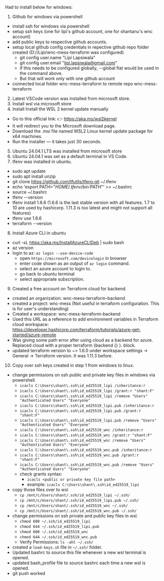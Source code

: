 

Had to install below for windows:

1. Github for windows via powershell
  - install ssh for windows via powershell
  - setup ssh keys (one for lipi's github account, one for shantanu's wnc account)
  - add public keys to respective github accounts.
  - setup local github config credentials in repective github repo folder created (D://Lipi/wnc-mess-terraform was configured)
    - git config user.name "Lipi Lapsiwala"
    - git config user.email "lipi.lapsiwala@gmail.com"
    - if this needs to be configured globally, --global flat would be used in the command above. 
    - But that will work only with one github account
  - connected local folder wnc-mess-terraform to remote repo wnc-mess-terraform
2. Latest VSCode version was installed from microsoft store.
3. Install wsl via microsoft store
4. Install Install the WSL 2 kernel update manually
  - Go to this official link: 👉 https://aka.ms/wsl2kernel
  - It will redirect you to the Microsoft download page.
  - Download the .msi file named WSL2 Linux kernel update package for x64 machines.
  - Run the installer — it takes just 30 seconds.
5. Ubuntu 24.04.1 LTS was installed from microsoft store
6. Ubuntu 24.04.1 was set as a default terminal in VS Code.
7. tfenv was installed in ubuntu.
  - sudo apt update
  - sudo apt install unzip
  - git clone https://github.com/tfutils/tfenv.git ~/.tfenv
  - echo 'export PATH="$HOME/.tfenv/bin:$PATH"' >> ~/.bashrc
  - source ~/.bashrc
  - tfenv --version
  - tfenv install 1.6.6 (1.6.6 is the last stable version with all features. 1.7 to 10 are used by hashicorp. 1.11.3 is too latest and might not support all features)
  - tfenv use 1.6.6
  - terraform --version
8. Install Azure CLI in ubuntu
  - curl -sL https://aka.ms/InstallAzureCLIDeb | sudo bash
  - az version
  - login to az: `az login --use-device-code`
    - open `https://microsoft.com/devicelogin` in browser
    - enter code shown as an output of `az login` command.
    - select an azure account to login to.
    - go back to ubuntu terminal
    - select appropriate subscription.
9. Created a free account on Terraform cloud for backend. 
  - created an organization: wnc-mess-terraform-backend
  - created a project: wnc-mess (Not useful in terraform configuration. This is for user's understanding)
  - Created a workspace: wnc-mess-terraform-backend
  - Used this URL as a reference to add environment variables in Terraform cloud workspace: https://developer.hashicorp.com/terraform/tutorials/azure-get-started/azure-remote
  - Was giving some path error after using cloud as a backend for azure. Replaced cloud with a proper terraform {backend {} }. block.
  - updated terraform version to ~> 1.6.0 under workspace settings -> General -> Terraform version. It was 1.11.3 before. 
10. Copy over ssh keys created in step 1 from windows to linux. 
  - change permissions on ssh public and private key files in windows via powershell.
    - `icacls C:\Users\shant\.ssh\id_ed25519_lipi /inheritance:r`
    - `icacls C:\Users\shant\.ssh\id_ed25519_lipi /grant:r "shant:F"`
    - `icacls C:\Users\shant\.ssh\id_ed25519_lipi /remove "Users" "Authenticated Users" "Everyone"`
    - `icacls C:\Users\shant\.ssh\id_ed25519_lipi.pub /inheritance:r`
    - `icacls C:\Users\shant\.ssh\id_ed25519_lipi.pub /grant:r "shant:F"`
    - `icacls C:\Users\shant\.ssh\id_ed25519_lipi.pub /remove "Users" "Authenticated Users" "Everyone"`
    - `icacls C:\Users\shant\.ssh\id_ed25519_wnc /inheritance:r`
    - `icacls C:\Users\shant\.ssh\id_ed25519_wnc /grant:r "shant:F"`
    - `icacls C:\Users\shant\.ssh\id_ed25519_wnc /remove "Users" "Authenticated Users" "Everyone"`
    - `icacls C:\Users\shant\.ssh\id_ed25519_wnc.pub /inheritance:r`
    - `icacls C:\Users\shant\.ssh\id_ed25519_wnc.pub /grant:r "shant:F"`
    - `icacls C:\Users\shant\.ssh\id_ed25519_wnc.pub /remove "Users" "Authenticated Users" "Everyone"`
    - check grants syntax: 
      - `icacls <public or private key file path>`
      - example: `icacls C:\Users\shant\.ssh\id_ed25519_lipi`
  - copy those files over to wsl
    - `cp /mnt/c/Users/shant/.ssh/id_ed25519_lipi ~/.ssh/`
    - `cp /mnt/c/Users/shant/.ssh/id_ed25519_lipi.pub ~/.ssh/`
    - `cp /mnt/c/Users/shant/.ssh/id_ed25519_wnc ~/.ssh/`
    - `cp /mnt/c/Users/shant/.ssh/id_ed25519_wnc.pub ~/.ssh/`
  - change permissions on ssh private and public key files in wsl.
    - `chmod 600 ~/.ssh/id_ed25519_lipi`
    - `chmod 644 ~/.ssh/id_ed25519_lipi.pub`
    - `chmod 600 ~/.ssh/id_ed25519_wnc`
    - `chmod 644 ~/.ssh/id_ed25519_wnc.pub `
    - Verify Permissions: `ls -ahl ~/.ssh/`  
  - created a `load-keys.sh` file in `~/.ssh/` folder.
  - Updated bashrc to source this file whenever a new wsl terminal is opened.
  - updated bash_profile file to source bashrc each time a new wsl is opened. 
  - git push worked



